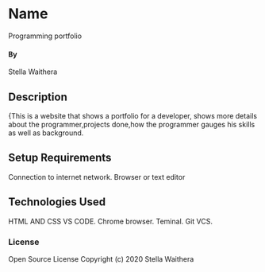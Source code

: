 # Name
Programming portfolio

#### By 
Stella Waithera

## Description
{This is a website that shows a portfolio for a developer, shows more details about the programmer,projects done,how the programmer gauges his skills as well as background.  

## Setup Requirements
Connection to internet network.
Browser or text editor


## Technologies Used
HTML AND CSS
VS CODE.
Chrome browser.
Teminal.
Git VCS.

### License
Open Source License
Copyright (c) 2020  Stella Waithera
